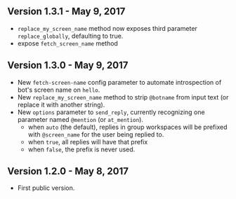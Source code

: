 ## Version 1.3.1 - May 9, 2017

 * `replace_my_screen_name` method now exposes third parameter `replace_globally`, defaulting to true.
 * expose `fetch_screen_name` method

## Version 1.3.0 - May 9, 2017

 * New `fetch-screen-name` config parameter to automate introspection of bot's screen name on `hello`.
 * New `replace_my_screen_name` method to strip  `@botname` from input text (or replace it with another string).
 * New `options` parameter to `send_reply`, currently recognizing one parameter named `@mention` (or `at_mention`).
    - when `auto` (the default), replies in group workspaces will be prefixed with `@screen_name` for the user being replied to.
    - when `true`, all replies will have that prefix
    - when `false`, the prefix is never used.

## Version 1.2.0 - May 8, 2017

 * First public version.
